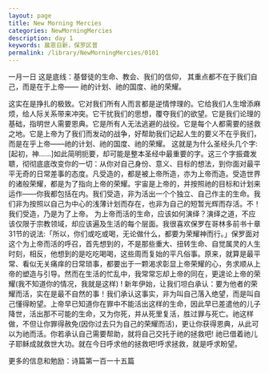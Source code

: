 ```yaml
---
layout: page
title: New Morning Mercies
categories: NewMorningMercies
description: day 1
keywords: 晨恩日新，保罗区普
permalink: /library/NewMorningMercies/0101
---
```


一月一日
这是底线：基督徒的生命、教会、我们的信仰，
其重点都不在于我们自己，而是在于上帝——
祂的计划、祂的国度、祂的荣耀。

这实在是挣扎的极致。它对我们所有人而言都是逆情悖理的。它给我们人生增添麻烦，给人际关系带来冲突。它干扰我们的思想，覆夺我们的欲望。它是我们论理的基础，指明世人需要恩典。它是所有人无法逃避的战役。它是每个人都需要的拯救之地。它是上帝为了我们而发动的战争，好帮助我们记起人生的要义不在乎我们，而是在乎上帝——祂的计划、祂的国度、祂的荣耀。
这就是为什么圣经头几个字: [起初，神……]如此简明扼要，却可能是整本圣经中最重要的字。这三个字振聋发聩，彻彻底底改变你的一切：从你对自己身份、意义、目标的想法，到你面对最平平无奇的日常差事的态度。凡受造的，都是被上帝所造，亦为上帝而造。受造世界的诸般荣耀，都是为了指向上帝的荣耀。宇宙是上帝的，并按照祂的目标和计划来运作——你我都包括在内。我们受造，非为活出一个个独立、自己作主的生命。我们非为按照以自己为中心的浅薄计划而存在，也非为自己的短暂光辉而存活。不！我们受造，乃是为了上帝。
为上帝而活的生命，应该如何演绎？演绎之道，不应该仅限于宗教领域，却应该遍及生活的每个层面。我很喜欢保罗在哥林多前书十章31节的说法:「所以，你们或吃或喝，无论做什么，都要为荣耀神而行。」保罗面对这个为上帝而活的呼召，首先想到的，不是那些重大、扭转生命、自觉属灵的人生时刻，相反，他想到的是吃吃喝喝，这些周而复始的平凡俗事。原来，就算是最平常、看似无关痛痒的日常琐事，都要出于一颗渴求彰显上帝荣耀的心，务求顺从上帝的塑造与引导。然而在生活的忙乱中，我常常忘却上帝的同在，更遑论上帝的荣耀(我不知道你的情况，我就是这样) !
新年伊始，让我们坦白承认：要为他者的荣耀而活，实在是最不自然的事！我们承认这事实，非为叫自己落入绝望，而是叫自己懂得盼望。上帝早已知道你在罪中不能活出这样的生命，因此早已差遣他的儿子降世，活出那不可能的生命，又为你死，并从死里复活，胜过罪与死亡。祂这样做，不但让你罪得赦免(因你过去只为自己的荣耀而活)，更让你获得恩典，从此可以为祂而活。你若承认自己需要帮助，就将自己交托于祂的拯救吧! 祂已借着祂儿子耶稣成就救世大功。就在今日呼求他的拯救吧!呼求拯救，就是呼求盼望。
 
更多的信息和勉励：诗篇第一百一十五篇